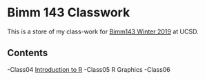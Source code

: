 # Bimm 143 Classwork

This is a store of my class-work for [Bimm143 Winter 2019](https://bioboot.github.io/bimm143_W19/) at UCSD.

## Contents
-Class04 [Introduction to R]()
-Class05 R Graphics
-Class06
